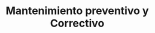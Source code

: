 ---
title: Mantenimiento preventivo y Correctivo
description: Manual de Organización de Centros de Cómputo
---